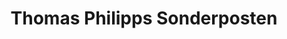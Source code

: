 ---
title: "Thomas Philipps Sonderposten"
url: /quedlinburg/thomas-philipps-sonderposten/
shop: Kramladen
---